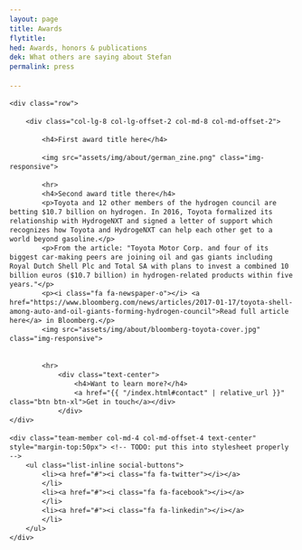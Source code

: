 ```yaml
---
layout: page
title: Awards
flytitle: 
hed: Awards, honors & publications
dek: What others are saying about Stefan
permalink: press

---
```

<!-- SMAG displays recent posts   -->

<div class="container">

	<div class="row">

		<div class="col-lg-8 col-lg-offset-2 col-md-8 col-md-offset-2">
			
			<h4>First award title here</h4>
			 
			<img src="assets/img/about/german_zine.png" class="img-responsive">
			
			<hr>	
			<h4>Second award title there</h4>
			<p>Toyota and 12 other members of the hydrogen council are betting $10.7 billion on hydrogen. In 2016, Toyota formalized its relationship with HydrogeNXT and signed a letter of support which recognizes how Toyota and HydrogeNXT can help each other get to a world beyond gasoline.</p>
			<p>From the article: "Toyota Motor Corp. and four of its biggest car-making peers are joining oil and gas giants including Royal Dutch Shell Plc and Total SA with plans to invest a combined 10 billion euros ($10.7 billion) in hydrogen-related products within five years."</p>
			<p><i class="fa fa-newspaper-o"></i> <a href="https://www.bloomberg.com/news/articles/2017-01-17/toyota-shell-among-auto-and-oil-giants-forming-hydrogen-council">Read full article here</a> in Bloomberg.</p>
			<img src="assets/img/about/bloomberg-toyota-cover.jpg" class="img-responsive">
			

			<hr>
				<div class="text-center">			
					<h4>Want to learn more?</h4>
					<a href="{{ "/index.html#contact" | relative_url }}" class="btn btn-xl">Get in touch</a></div>
				</div>
	</div>

	<div class="team-member col-md-4 col-md-offset-4 text-center" style="margin-top:50px"> <!-- TODO: put this into stylesheet properly -->
		<ul class="list-inline social-buttons">
			<li><a href="#"><i class="fa fa-twitter"></i></a>
			</li>
			<li><a href="#"><i class="fa fa-facebook"></i></a>
			</li>
			<li><a href="#"><i class="fa fa-linkedin"></i></a>
			</li>
		</ul>
	</div>
</div>
	



